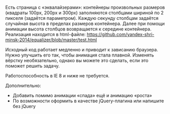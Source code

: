Есть страница с «эквалайзерами»: контейнеры произвольных размеров (квадраты 100px, 200px и 300px) заполняются столбцами шириной по 2 пикселя (задаётся параметром). Каждую секунду столбцам задаётся случайная высота в пределах размеров контейнера. Далее при помощи анимации высота столбцов возвращается к середине контейнера.
Реализация находится в html-файле: https://github.com/yandex-shri-minsk-2014/equalizer/blob/master/test.html

Исходный код работает медленно и приводит к зависанию браузера. Нужно улучшить его так, чтобы анимация стала плавной. Изменять вёрстку необязательно, однако вы можете это сделать, если это поможет решить задачу.

Работоспособность в IE 8 и ниже не требуется.

Дополнительно:

* Добавить помимо анимации «спада» ещё и анимацию «роста»
* По возможности оформить в качестве jQuery-плагина или напишите без jQuery
